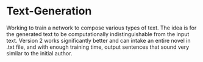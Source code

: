 # Text-Generation
Working to  train a network to compose various types of text. The idea is for the generated text to be computationally indistinguishable from the input text. Version 2 works significantly better and can intake an entire novel in .txt file, and with enough training time, output sentences that sound very similar to the initial author. 
